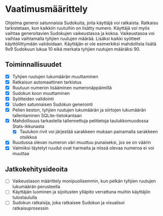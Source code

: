 # Vaatimusmäärittely

Ohjelma generoi satunnaisia Sudokuita, joita käyttäjä voi ratkaista. Ratkaisu tarkistetaan, kun kaikkiin ruutuihin on lisätty numero. Käyttäjä voi myös vaihtaa generoitavien Sudokujen vaikeustasoa ja kokoa. Vaikeustasoa voi vaihtaa vaihtamalla tyhjien ruutujen määrää. Lisäksi kaikki syötteet käyttöliittymään validoidaan. Käyttäjän ei ole esimerkiksi mahdollista lisätä 9x9 Sudokuun lukua 10 eikä merkata tyhjien ruutujen määräksi 90.

## Toiminnallisuudet

- [x] Tyhjien ruutujen lukumäärän muuttaminen
- [x] Ratkaisun automaattinen tarkistus
- [x] Ruutuun numeron lisääminen numeronäppäimillä
- [x] Sudokun koon muuttaminen
- [x] Syötteiden validointi
- [x] Uuden satunnaisen Sudokun generointi
- [x] Pelien keston, tyhjien ruutujen lukumäärän ja siirtojen lukumäärän tallentaminen SQLite-tietokantaan
- [x] Mahdollisuus tarkastella tallennettuja pelitietoja taulukkomuodossa Stats-ikkunasta
    - [x] Taulukon rivit voi järjestää sarakkeen mukaan painamalla sarakkeen otsikkoa
- [x] Ruudussa olevan numeron väri muuttuu punaiseksi, jos se on väärin
- [x] Valmiiksi täytetyt ruudut ovat harmaita ja niissä olevaa numeroa ei voi muuttaa

## Jatkokehitysideoita

- [ ] Vaikeustason määrittely monipuolisemmin, kun pelkän tyhjien ruutujen lukumäärän perusteella
- [ ] Käyttäjän luominen ja sijoitusten ylläpito verrattuna muihin käyttäjiin tulostaululla
- [ ] Sudokun ratkaisija, joka ratkaisee Sudokun ja visualisoi ratkaisuprosessin